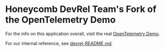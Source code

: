 # Honeycomb DevRel Team's Fork of the OpenTelemetry Demo

For the info on this application overall, visit the real [OpenTelemetry Demo](https://github.com/open-telemetry/opentelemetry-demo).

For our internal reference, see [devrel-README.md](devrel-README.md).
